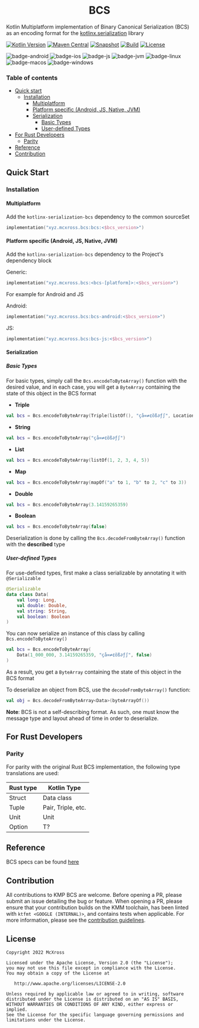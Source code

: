 <h1 align="center">BCS</h1>

Kotlin Multiplatform implementation of Binary Canonical Serialization (BCS) as an encoding format for
the [kotlinx.serialization](https://kotlinlang.org/docs/serialization.html#libraries) library

[![Kotlin Version](https://img.shields.io/badge/Kotlin-1.9.22-B125EA?logo=kotlin)](https://kotlinlang.org)
[![Maven Central](https://img.shields.io/maven-central/v/xyz.mcxross.bcs/bcs.svg?label=Maven%20Central)](https://central.sonatype.com/artifact/xyz.mcxross.bcs/bcs)
[![Snapshot](https://img.shields.io/nexus/s/xyz.mcxross.bcs/bcs?server=https%3A%2F%2Fs01.oss.sonatype.org&label=Snapshot)](https://s01.oss.sonatype.org/content/repositories/snapshots/xyz/mcxross/bcs/)
[![Build](https://github.com/mcxross/kotlinx-serialization-bcs/actions/workflows/build.yml/badge.svg?branch=master)](https://github.com/mcxross/kotlinx-serialization-bcs/actions/workflows/build.yml)
[![License](https://img.shields.io/badge/license-Apache%202.0-blue.svg)](LICENSE)

![badge-android](http://img.shields.io/badge/Platform-Android-brightgreen.svg?logo=android)
![badge-ios](http://img.shields.io/badge/Platform-iOS-orange.svg?logo=apple)
![badge-js](http://img.shields.io/badge/Platform-NodeJS-yellow.svg?logo=javascript)
![badge-jvm](http://img.shields.io/badge/Platform-JVM-red.svg?logo=openjdk)
![badge-linux](http://img.shields.io/badge/Platform-Linux-lightgrey.svg?logo=linux)
![badge-macos](http://img.shields.io/badge/Platform-macOS-orange.svg?logo=apple)
![badge-windows](http://img.shields.io/badge/Platform-Windows-blue.svg?logo=windows)

### Table of contents

- [Quick start](#quick-start)
  - [Installation](#installation)
    - [Multiplatform](#multiplatform)
    - [Platform specific (Android, JS, Native, JVM)](#platform-specific-android-js-native-jvm)
    - [Serialization](#serialization)
      - [Basic Types](#basic-types)
      - [User-defined Types](#user-defined-types)
- [For Rust Developers](#for-rust-developers)
  - [Parity](#parity)
- [Reference](#reference)
- [Contribution](#contribution)

## Quick Start

### Installation

#### Multiplatform
Add the `kotlinx-serialization-bcs` dependency to the common sourceSet

```kotlin
implementation("xyz.mcxross.bcs:bcs:<$bcs_version>")
```
#### Platform specific (Android, JS, Native, JVM)
Add the `kotlinx-serialization-bcs` dependency to the Project's dependency block

Generic:

```kotlin
implementation("xyz.mcxross.bcs:<bcs-[platform]>:<$bcs_version>")
```
For example for Android and JS

Android:

```kotlin
implementation("xyz.mcxross.bcs:bcs-android:<$bcs_version>")
```

JS:

```kotlin
implementation("xyz.mcxross.bcs:bcs-js:<$bcs_version>")
```


#### Serialization

##### Basic Types

For basic types, simply call the `Bcs.encodeToByteArray()` function with the desired value, and in each case, you will get a `ByteArray` containing the state of this object in the BCS format

- **Triple**

```kotlin
val bcs = Bcs.encodeToByteArray(Triple(listOf(), "çå∞≠¢õß∂ƒ∫", Location(x = 3, y = 4)))
```

- **String**

```kotlin
val bcs = Bcs.encodeToByteArray("çå∞≠¢õß∂ƒ∫")
```

- **List**

```kotlin
val bcs = Bcs.encodeToByteArray(listOf(1, 2, 3, 4, 5))
```

- **Map**

```kotlin
val bcs = Bcs.encodeToByteArray(mapOf("a" to 1, "b" to 2, "c" to 3))
```

- **Double**

```kotlin
val bcs = Bcs.encodeToByteArray(3.14159265359)
```

- **Boolean**

```kotlin
val bcs = Bcs.encodeToByteArray(false)
```

Deserialization is done by calling the `Bcs.decodeFromByteArray()` function with the **described** type

##### User-defined Types

For use-defined types, first make a class serializable by annotating it with `@Serializable`

```kotlin
@Serializable
data class Data(
    val long: Long,
    val double: Double,
    val string: String,
    val boolean: Boolean
)
```

You can now serialize an instance of this class by calling `Bcs.encodeToByteArray()`

```kotlin
val bcs = Bcs.encodeToByteArray(
    Data(1_000_000, 3.14159265359, "çå∞≠¢õß∂ƒ∫", false)
)
```

As a result, you get a `ByteArray` containing the state of this object in the BCS format

To deserialize an object from BCS, use the `decodeFromByteArray()` function:

```kotlin
val obj = Bcs.decodeFromByteArray<Data>(byteArrayOf())
```

**Note**: BCS is not a self-describing format. As such, one must know the message type and layout ahead of time in order
to deserialize.

## For Rust Developers

### Parity

For parity with the original Rust BCS implementation, the following type translations are used:

| Rust type | Kotlin Type        |
|-----------|--------------------|
| Struct    | Data class         |
| Tuple     | Pair, Triple, etc. |
| Unit      | Unit               |
| Option    | T?                 |

## Reference

BCS specs can be found [here](https://github.com/diem/bcs/#readme)

## Contribution

All contributions to KMP BCS are welcome. Before opening a PR, please submit an issue detailing the bug or feature. When
opening a PR, please ensure that your contribution builds on the KMM toolchain, has been linted
with `ktfmt <GOOGLE (INTERNAL)>`, and contains tests when applicable. For more information, please see
the [contribution guidelines](CONTRIBUTING.md).

## License

    Copyright 2022 McXross

    Licensed under the Apache License, Version 2.0 (the "License");
    you may not use this file except in compliance with the License.
    You may obtain a copy of the License at

       http://www.apache.org/licenses/LICENSE-2.0

    Unless required by applicable law or agreed to in writing, software
    distributed under the License is distributed on an "AS IS" BASIS,
    WITHOUT WARRANTIES OR CONDITIONS OF ANY KIND, either express or implied.
    See the License for the specific language governing permissions and
    limitations under the License.

[maven-central]: https://search.maven.org/artifact/xyz.mcxross/bcs